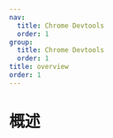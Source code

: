 ```yaml
---
nav:
  title: Chrome Devtools
  order: 1
group:
  title: Chrome Devtools
  order: 1
title: overview
order: 1
---
```


# 概述

